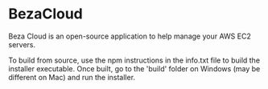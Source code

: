 # BezaCloud
Beza Cloud is an open-source application to help manage your AWS EC2 servers.

To build from source, use the npm instructions in the info.txt file to build the installer executable. Once built, go to the 'build' folder on Windows (may be different on Mac) and run the installer.
